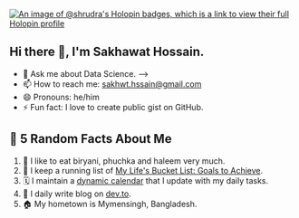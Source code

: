 <!-- [![Stand With Ukraine](https://raw.githubusercontent.com/vshymanskyy/StandWithUkraine/main/banner2-direct.svg)](https://stand-with-ukraine.pp.ua)
 [![Hackathon](assets/images/image.jpeg "I'm in the NASA Space Apps Challenge - National Hackathon, Bangladesh")](#)  -->

[![An image of @shrudra's Holopin badges, which is a link to view their full Holopin profile](https://holopin.me/shrudra)](https://holopin.io/@shrudra)

## Hi there 👋, I'm Sakhawat Hossain.
<!-- - 🔭 I’m currently working on <a href="https://github.com/shrudra/phpworko">phpWorko</a>. 
- 🌱 I’m currently learning **Laravel**.
- 🚀 I’m looking to collaborate on <a href="https://github.com/shrudra/WP-Simple-Author-Box ">WP Simple Author Box</a> -->
- 💬 Ask me about Data Science.  -->
- 📫 How to reach me: <a href="mailto:sakhwt.hssain@gmail.com">sakhwt.hssain@gmail.com</a>
- 😄 Pronouns: he/him
- ⚡ Fun fact: I love to create public gist on GitHub.

## 🍿 5 Random Facts About Me

1. 🌭 I like to eat biryani, phuchka and haleem very much.
2. 📃 I keep a running list of [My Life's Bucket List: Goals to Achieve](https://shrudra.github.io/bucket-list.html).
3. 🗓️ I maintain a [dynamic calendar](https://shrudra.github.io/calendar.html) that I update with my daily tasks.
4. 📝 I daily write blog on [dev.to](https://dev.to/shrudra).
5. 🏠 My hometown is Mymensingh, Bangladesh.
